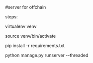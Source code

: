 #server for offchain

steps:

virtualenv venv

source venv/bin/activate

pip install -r requirements.txt

python manage.py runserver --threaded
